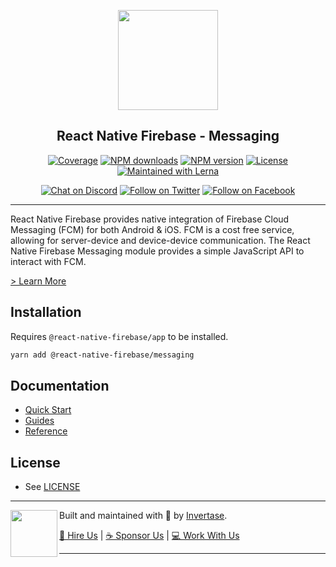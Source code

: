 <p align="center">
  <a href="https://invertase.io/oss/react-native-firebase">
    <img width="160px" src="https://i.imgur.com/JIyBtKW.png"><br/>
  </a>
  <h2 align="center">React Native Firebase - Messaging</h2>
</p>

<p align="center">
  <a href="https://api.rnfirebase.io/coverage/messaging/detail"><img src="https://api.rnfirebase.io/coverage/messaging/badge?style=flat-square" alt="Coverage"></a>
  <a href="https://www.npmjs.com/package/@react-native-firebase/messaging"><img src="https://img.shields.io/npm/dm/@react-native-firebase/messaging.svg?style=flat-square" alt="NPM downloads"></a>
  <a href="https://www.npmjs.com/package/@react-native-firebase/messaging"><img src="https://img.shields.io/npm/v/@react-native-firebase/messaging.svg?style=flat-square" alt="NPM version"></a>
  <a href="/LICENSE"><img src="https://img.shields.io/npm/l/react-native-firebase.svg?style=flat-square" alt="License"></a>
  <a href="https://lerna.js.org/"><img src="https://img.shields.io/badge/maintained%20with-lerna-cc00ff.svg?style=flat-square" alt="Maintained with Lerna"></a>
</p>

<p align="center">
  <a href="https://invertase.link/discord"><img src="https://img.shields.io/discord/295953187817521152.svg?style=flat-square&colorA=7289da&label=Chat%20on%20Discord" alt="Chat on Discord"></a>
  <a href="https://twitter.com/rnfirebase"><img src="https://img.shields.io/twitter/follow/rnfirebase.svg?style=flat-square&colorA=1da1f2&colorB=&label=Follow%20on%20Twitter" alt="Follow on Twitter"></a>
  <a href="https://www.facebook.com/groups/rnfirebase"><img src="https://img.shields.io/badge/Follow%20on%20Facebook-4172B8?logo=facebook&style=flat-square&logoColor=fff" alt="Follow on Facebook"></a>
</p>

----

React Native Firebase provides native integration of Firebase Cloud Messaging (FCM) for both Android & iOS. FCM is a 
cost free service, allowing for server-device and device-device communication. 
The React Native Firebase Messaging module provides a simple JavaScript API to 
interact with FCM.

[> Learn More](https://firebase.google.com/products/cloud-messaging/)

## Installation

Requires `@react-native-firebase/app` to be installed.

```bash
yarn add @react-native-firebase/messaging
```

## Documentation

- [Quick Start](https://invertase.io/oss/react-native-firebase/v6/messaging/quick-start)
- [Guides](https://invertase.io/oss/react-native-firebase/guides?tags=messaging)
- [Reference](https://invertase.io/oss/react-native-firebase/v6/messaging/reference)

## License

- See [LICENSE](/LICENSE)

----

<p>
  <img align="left" width="75px" src="https://static.invertase.io/assets/invertase-logo-small.png"> 
  <p align="left">  
    Built and maintained with 💛 by <a href="https://invertase.io">Invertase</a>.
  </p>
  <p align="left">  
    <a href="https://invertase.io/hire-us">💼 Hire Us</a> | 
    <a href="https://opencollective.com/react-native-firebase">☕️ Sponsor Us</a> | 
    <a href="https://opencollective.com/jobs">‍💻 Work With Us</a>
  </p>
</p>

----
